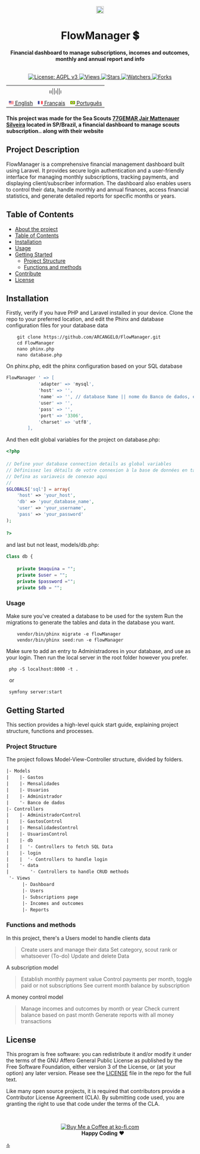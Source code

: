 
<div align="center">
    <img height="20%" width="20%" src="https://cdn-icons-png.flaticon.com/512/3712/3712259.png" >
  <br>
  <h1>FlowManager 💲</h1>
  <strong>Financial dashboard to manage subscriptions, incomes and outcomes, monthly and annual report and info</strong>
</div>
<br>
<p align="center">
  
  <a href="https://www.gnu.org/licenses/agpl-3.0">
    <img src="https://img.shields.io/badge/License-AGPL_v3-blue.svg" alt="License: AGPL v3">
</a>
<a href="https://github.com/ARCANGEL0/FlowManager">
    <img src="https://views.whatilearened.today/views/github/ARCANGEL0/FlowManager.svg" alt="Views">
</a>
<a href="https://github.com/ARCANGEL0/FlowManager">
    <img src="https://img.shields.io/github/stars/ARCANGEL0/FlowManager?label=Stars&color=yellow&style=flat-square" alt="Stars">
</a>
<a href="https://github.com/ARCANGEL0/FlowManager">
    <img src="https://img.shields.io/github/watchers/ARCANGEL0/FlowManager?label=Watchers&color=green&style=flat-square" alt="Watchers">
</a>
<a href="https://github.com/ARCANGEL0/FlowManager">
    <img src="https://img.shields.io/github/forks/ARCANGEL0/FlowManager?label=Forks&color=orange&style=flat-square" alt="Forks">
</a>
</p>

  <table align="center">
 <tr align='center'>
 <td colspan="3">
 ၊၊||၊||၊
 </td>
 </tr>
 <tr><td><a href="README.md"><img src="https://raw.githubusercontent.com/ARCANGEL0/ARCANGEL0/master/img/us-flag.png" height="13"> English</a></td>
 <td><a href="README_fr.md"><img src="https://raw.githubusercontent.com/ARCANGEL0/ARCANGEL0/master/img/fr-flag.png" height="13"> Français</a></td>
 <td><a href="README_pt.md"><img src="https://raw.githubusercontent.com/ARCANGEL0/ARCANGEL0/master/img/br-flag.png" height="13"> Português</a></td></tr>
</table>

#### This project was made for the Sea Scouts [77GEMAR Jair Mattenauer Silveira](https://www.77gemar-jairmattenauer.com) located in SP/Brazil, a financial dashboard to manage scouts subscription.. along with their website

## Project Description

FlowManager is a comprehensive financial management dashboard built using Laravel. It provides secure login authentication and a user-friendly interface for managing monthly subscriptions, tracking payments, and displaying client/subscriber information. The dashboard also enables users to control their data, handle monthly and annual finances, access financial statistics, and generate detailed reports for specific months or years.

## Table of Contents

- [About the project](#project-description)
- [Table of Contents](#table-of-contents)
- [Installation](#installation)
- [Usage](#usage)
- [Getting Started](#getting-started)
  - [Project Structure](#project-structure)
  - [Functions and methods](#functions-and-methods)
- [Contribute](#contribute)
- [License](#license)

## Installation 

Firstly, verify if you have PHP and Laravel installed in your device. Clone the repo to your preferred location, and edit the Phinx and database configuration files for your database data

```shell
    git clone https://github.com/ARCANGEL0/FlowManager.git
    cd FlowManager
    nano phinx.php
    nano database.php
```
On phinx.php, edit the phinx configuration based on your SQL database
```php 
FlowManager ' => [
            'adapter' => 'mysql',
            'host' => '',
            'name' => '', // database Name || nome do Banco de dados, é preciso já existir um banco com esse nome
            'user' => '',
            'pass' => '',
            'port' => '3306',
            'charset' => 'utf8',
        ],

```
And then edit global variables for the project on database.php:
```php
<?php

// Define your database connection details as global variables
// Définissez les détails de votre connexion à la base de données en tant que variables globales
// Defina as variaveis de conexao aqui
// 
$GLOBALS['sql'] = array(
    'host' => 'your_host',
    'db' => 'your_database_name',
    'user' => 'your_username',
    'pass' => 'your_password'
);

?>
```
and last but not least, models/db.php:
```php
Class db {
	
	private $maquina = "";
	private $user = "";
	private $password ="";
	private $db = "";
```

### Usage 
Make sure you've created a database to be used for the system
Run the migrations to generate the tables and data in the database you want.

```shell
    vendor/bin/phinx migrate -e flowManager
    vendor/bin/phinx seed:run -e flowManager
 ```
 Make sure to add an entry to Administradores in your database, and use as your login.
 Then run the local server in the root folder however you prefer.

```shell
 php -S localhost:8000 -t . 
```
 &nbsp; or

```shell
 symfony server:start
```



## Getting Started

This section provides a high-level quick start guide, explaining project structure, functions and processes.
### Project Structure 

The project follows Model-View-Controller structure, divided by folders.

```txt
|- Models 
|    |- Gastos
|    |- Mensalidades
|    |- Usuarios
|    |- Administrador
|    '- Banco de dados
|- Controllers
|    |- AdministradorControl
|    |- GastosControl
|    |- MensalidadesControl
|    |- UsuariosControl
|    |- db
|    |  '- Controllers to fetch SQL Data
|    |- login
|    |  '- Controllers to handle login
|    '- data
|        '- Controllers to handle CRUD methods
 '- Views
      |- Dashboard
      |- Users
      |- Subscriptions page 
      |- Incomes and outcomes
      |- Reports
```

### Functions and methods

In this project, there's a Users model to handle clients data
> Create users and manage their data 
> Set category, scout rank or whatsoever (To-do)
> Update and delete Data

A subscription model
> Establish monthly payment value 
> Control payments per month, toggle paid or not subscriptions 
> See current month balance by subscription 

A money control model 
> Manage incomes and outcomes by month or year
> Check current balance based on past month
> Generate reports with all money transactions 

## License

This program is free software: you can redistribute it and/or modify it under the terms of the GNU Affero General Public License as published by the Free
Software Foundation, either version 3 of the License, or (at your option) any later version. Please see the [LICENSE](./LICENSE) file in the repo for the full text.

Like many open source projects, it is required that contributors provide a Contributor License Agreement (CLA). By submitting code used, you are granting the right to use that code under the terms of the CLA.

<br>


<p align="center">
 <a href="https://ko-fi.com/henryarcangelo">
   <img src="https://ko-fi.com/img/githubbutton_sm.svg" alt="Buy Me a Coffee at ko-fi.com" data-canonical-src="https://ko-fi.com/img/githubbutton_sm.svg" style="max-width: 100%;">
 </a> <br>
&nbsp;&nbsp;&nbsp; <strong>Happy Coding</strong> ❤️
</p>



[🔝](#table-of-contents)